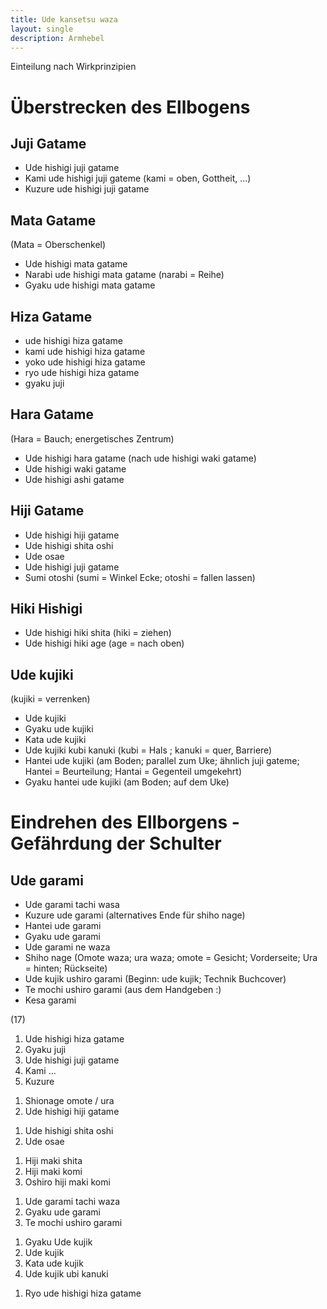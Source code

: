```yaml
---
title: Ude kansetsu waza
layout: single
description: Armhebel
---
```


Einteilung nach Wirkprinzipien

Überstrecken des Ellbogens
==========================

Juji Gatame
-----------

-   Ude hishigi juji gatame
-   Kami ude hishigi juji gateme (kami = oben, Gottheit, ...)
-   Kuzure ude hishigi juji gatame

Mata Gatame
-----------

(Mata = Oberschenkel)

-   Ude hishigi mata gatame
-   Narabi ude hishigi mata gatame (narabi = Reihe)
-   Gyaku ude hishigi mata gatame

Hiza Gatame
-----------

-   ude hishigi hiza gatame
-   kami ude hishigi hiza gatame
-   yoko ude hishigi hiza gatame
-   ryo ude hishigi hiza gatame
-   gyaku juji

Hara Gatame
-----------

(Hara = Bauch; energetisches Zentrum)

-   Ude hishigi hara gatame (nach ude hishigi waki gatame)
-   Ude hishigi waki gatame
-   Ude hishigi ashi gatame

Hiji Gatame
-----------

-   Ude hishigi hiji gatame
-   Ude hishigi shita oshi
-   Ude osae
-   Ude hishigi juji gatame
-   Sumi otoshi (sumi = Winkel Ecke; otoshi = fallen lassen)

Hiki Hishigi
------------

-   Ude hishigi hiki shita (hiki = ziehen)
-   Ude hishigi hiki age (age = nach oben)

Ude kujiki
----------

(kujiki = verrenken)

-   Ude kujiki
-   Gyaku ude kujiki
-   Kata ude kujiki
-   Ude kujiki kubi kanuki (kubi = Hals ; kanuki = quer, Barriere)
-   Hantei ude kujiki (am Boden; parallel zum Uke; ähnlich juji gateme;
    Hantei = Beurteilung; Hantai = Gegenteil umgekehrt)
-   Gyaku hantei ude kujiki (am Boden; auf dem Uke)

Eindrehen des Ellborgens - Gefährdung der Schulter
==================================================

Ude garami
----------

-   Ude garami tachi wasa
-   Kuzure ude garami (alternatives Ende für shiho nage)
-   Hantei ude garami
-   Gyaku ude garami
-   Ude garami ne waza
-   Shiho nage (Omote waza; ura waza; omote = Gesicht; Vorderseite; Ura
    = hinten; Rückseite)
-   Ude kujik ushiro garami (Beginn: ude kujik; Technik Buchcover)
-   Te mochi ushiro garami (aus dem Handgeben :)
-   Kesa garami

(17)

1.  Ude hishigi hiza gatame
2.  Gyaku juji
3.  Ude hishigi juji gatame
4.  Kami ...
5.  Kuzure

<!-- -->

1.  Shionage omote / ura
2.  Ude hishigi hiji gatame

<!-- -->

1.  Ude hishigi shita oshi
2.  Ude osae

<!-- -->

1.  Hiji maki shita
2.  Hiji maki komi
3.  Oshiro hiji maki komi

<!-- -->

1.  Ude garami tachi waza
2.  Gyaku ude garami
3.  Te mochi ushiro garami

<!-- -->

1.  Gyaku Ude kujik
2.  Ude kujik
3.  Kata ude kujik
4.  Ude kujik ubi kanuki

<!-- -->

1.  Ryo ude hishigi hiza gatame

